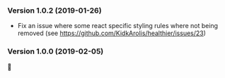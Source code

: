 ### Version 1.0.2 (2019-01-26)

- Fix an issue where some react specific styling rules where not being removed (see https://github.com/KidkArolis/healthier/issues/23)

### Version 1.0.0 (2019-02-05)

🎉
